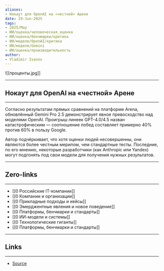 ```yaml
---
aliases: 
- Нокаут для OpenAI на «честной» Арене 
date: 29-Jun-2025
tags:
- 2025/May
- ИИ/оценка/человеческая_оценка
- ИИ/оценка/бенчмарки/критика
- ИИ/модели/OpenAI/критика
- ИИ/модели/Gemini
- ИИ/оценка/производительность
author:
- Vladimir Ivanov
---
```

![[проценты.jpg]]

-----
##  Нокаут для OpenAI на «честной» Арене 
-----
Согласно результатам прямых сравнений на платформе Arena, обновлённый Gemini Pro 2.5 демонстрирует явное превосходство над моделями OpenAI. Проигрыш линеек GPT-4.0/4.5 назван катастрофическим — соотношение побед составляет примерно 40% против 60% в пользу Google.

Автор подчёркивает, что хотя оценки людей несовершенны, они являются более честным мерилом, чем стандартные тесты. Последние, по его мнению, некоторые разработчики (как Anthropic или Yandex) могут подгонять под свои модели для получения нужных результатов.

---
## Zero-links
---
- [[0 Российские IT-компании]]
- [[0 Компании и организации]]
- [[0 Прикладные подходы и кейсы]]
- [[0 Эмерджентные явления и новое поведение]]
- [[0 Платформы, бенчмарки и стандарты]]
- [[0 ИИ-модели и системы]]
- [[0 Технологические гиганты]]
- [[0 Платформы, бенчмарки и стандарты]]

---
## Links
---
- [Source](https://t.me/turboproject/1664)